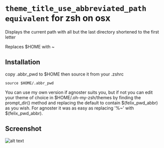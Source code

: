# `theme_title_use_abbreviated_path equivalent` for zsh on osx

Displays the current path with all but the last directory shortened to the first letter

Replaces $HOME with ~

## Installation
copy .abbr_pwd to $HOME then source it from your .zshrc
```
source $HOME/.abbr_pwd
```
You can use my own version if agnoster suits you, but if not you can edit your theme of choice in $HOME/.oh-my-zsh/themes by finding the prompt_dir() method and replacing the default to contain $(felix_pwd_abbr) as you wish. For agnoster it was as easy as replacing '%~' with $(felix_pwd_abbr).

## Screenshot

![alt text](https://raw.githubusercontent.com/felixgravila/zsh-abbr-path/master/screenshot.png)

